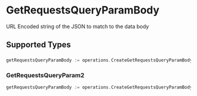 # GetRequestsQueryParamBody

URL Encoded string of the JSON to match to the data body


## Supported Types

### 

```go
getRequestsQueryParamBody := operations.CreateGetRequestsQueryParamBodyStr(string{/* values here */})
```

### GetRequestsQueryParam2

```go
getRequestsQueryParamBody := operations.CreateGetRequestsQueryParamBodyGetRequestsQueryParam2(operations.GetRequestsQueryParam2{/* values here */})
```

